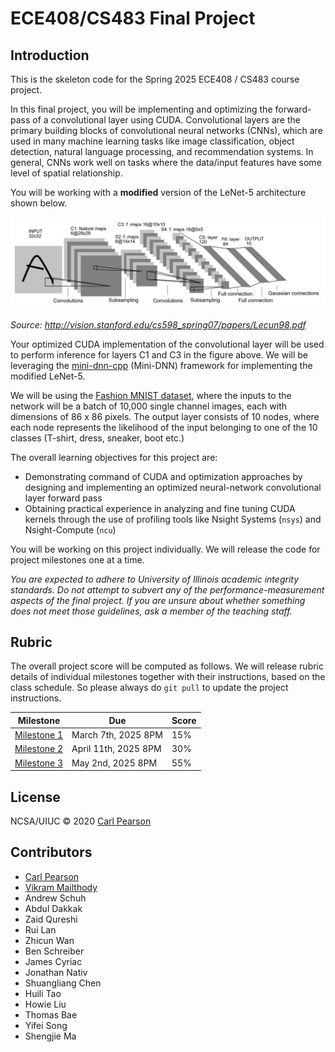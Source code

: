 # ECE408/CS483 Final Project

## Introduction

This is the skeleton code for the Spring 2025 ECE408 / CS483 course project.

In this final project, you will be implementing and optimizing the forward-pass of a convolutional layer using CUDA. Convolutional layers are the primary building blocks of convolutional neural networks (CNNs), which are used in many machine learning tasks like image classification, object detection, natural language processing, and recommendation systems. In general, CNNs work well on tasks where the data/input features have some level of spatial relationship.

You will be working with a **modified** version of the LeNet-5 architecture shown below.

![LenetImage](Lenet.png)

*Source: http://vision.stanford.edu/cs598_spring07/papers/Lecun98.pdf*

Your optimized CUDA implementation of the convolutional layer will be used to perform inference for layers C1 and C3 in the figure above. We will be leveraging the [mini-dnn-cpp](https://github.com/iamhankai/mini-dnn-cpp) (Mini-DNN) framework for implementing the modified LeNet-5. 

We will be using the [Fashion MNIST dataset](https://github.com/zalandoresearch/fashion-mnist), where the inputs to the network will be a batch of 10,000 single channel images, each with dimensions of 86 x 86 pixels. The output layer consists of 10 nodes, where each node represents the likelihood of the input belonging to one of the 10 classes (T-shirt, dress, sneaker, boot etc.)

The overall learning objectives for this project are:
* Demonstrating command of CUDA and optimization approaches by designing and implementing an optimized neural-network convolutional layer forward pass
* Obtaining practical experience in analyzing and fine tuning CUDA kernels through the use of profiling tools like Nsight Systems (`nsys`) and Nsight-Compute (`ncu`)

You will be working on this project individually. We will release the code for project milestones one at a time.

*You are expected to adhere to University of Illinois academic integrity standards. Do not attempt to subvert any of the performance-measurement aspects of the final project. If you are unsure about whether something does not meet those guidelines, ask a member of the teaching staff.*


## Rubric

The overall project score will be computed as follows. We will release rubric details of individual milestones together with their instructions, based on the class schedule.
So please always do `git pull` to update the project instructions.

| Milestone                   | Due                    | Score |
| --------------------------- | ---------------------- | ----- |
| [Milestone 1](README_m1.md) | March 7th, 2025 8PM | 15%   |
| [Milestone 2](README_m2.md) | April 11th, 2025 8PM | 30%   |
| [Milestone 3](README_m3.md) | May 2nd, 2025 8PM | 55%   |

## License

NCSA/UIUC © 2020 [Carl Pearson](https://cwpearson.github.io)

## Contributors

* [Carl Pearson](https://cwpearson.github.io)
* [Vikram Mailthody](https://github.com/msharmavikram/)
* Andrew Schuh
* Abdul Dakkak
* Zaid Qureshi
* Rui Lan
* Zhicun Wan
* Ben Schreiber
* James Cyriac
* Jonathan Nativ
* Shuangliang Chen
* Huili Tao
* Howie Liu
* Thomas Bae
* Yifei Song
* Shengjie Ma
